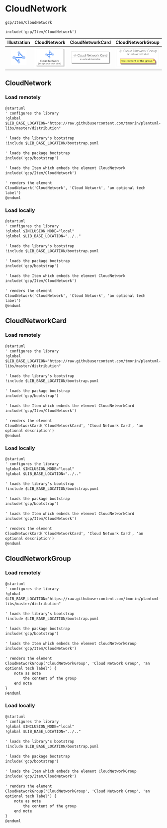 # CloudNetwork


```text
gcp/Item/CloudNetwork
```

```text
include('gcp/Item/CloudNetwork')
```



| Illustration | CloudNetwork | CloudNetworkCard | CloudNetworkGroup |
| :---: | :---: | :---: | :---: |
| ![illustration for Illustration](../../gcp/Item/CloudNetwork.png) | ![illustration for CloudNetwork](../../gcp/Item/CloudNetwork.Local.png) | ![illustration for CloudNetworkCard](../../gcp/Item/CloudNetworkCard.Local.png) | ![illustration for CloudNetworkGroup](../../gcp/Item/CloudNetworkGroup.Local.png) |




## CloudNetwork

### Load remotely
```plantuml
@startuml
' configures the library
!global $LIB_BASE_LOCATION="https://raw.githubusercontent.com/tmorin/plantuml-libs/master/distribution"

' loads the library's bootstrap
!include $LIB_BASE_LOCATION/bootstrap.puml

' loads the package bootstrap
include('gcp/bootstrap')

' loads the Item which embeds the element CloudNetwork
include('gcp/Item/CloudNetwork')

' renders the element
CloudNetwork('CloudNetwork', 'Cloud Network', 'an optional tech label')
@enduml
```

### Load locally
```plantuml
@startuml
' configures the library
!global $INCLUSION_MODE="local"
!global $LIB_BASE_LOCATION="../.."

' loads the library's bootstrap
!include $LIB_BASE_LOCATION/bootstrap.puml

' loads the package bootstrap
include('gcp/bootstrap')

' loads the Item which embeds the element CloudNetwork
include('gcp/Item/CloudNetwork')

' renders the element
CloudNetwork('CloudNetwork', 'Cloud Network', 'an optional tech label')
@enduml
```

## CloudNetworkCard

### Load remotely
```plantuml
@startuml
' configures the library
!global $LIB_BASE_LOCATION="https://raw.githubusercontent.com/tmorin/plantuml-libs/master/distribution"

' loads the library's bootstrap
!include $LIB_BASE_LOCATION/bootstrap.puml

' loads the package bootstrap
include('gcp/bootstrap')

' loads the Item which embeds the element CloudNetworkCard
include('gcp/Item/CloudNetwork')

' renders the element
CloudNetworkCard('CloudNetworkCard', 'Cloud Network Card', 'an optional description')
@enduml
```

### Load locally
```plantuml
@startuml
' configures the library
!global $INCLUSION_MODE="local"
!global $LIB_BASE_LOCATION="../.."

' loads the library's bootstrap
!include $LIB_BASE_LOCATION/bootstrap.puml

' loads the package bootstrap
include('gcp/bootstrap')

' loads the Item which embeds the element CloudNetworkCard
include('gcp/Item/CloudNetwork')

' renders the element
CloudNetworkCard('CloudNetworkCard', 'Cloud Network Card', 'an optional description')
@enduml
```

## CloudNetworkGroup

### Load remotely
```plantuml
@startuml
' configures the library
!global $LIB_BASE_LOCATION="https://raw.githubusercontent.com/tmorin/plantuml-libs/master/distribution"

' loads the library's bootstrap
!include $LIB_BASE_LOCATION/bootstrap.puml

' loads the package bootstrap
include('gcp/bootstrap')

' loads the Item which embeds the element CloudNetworkGroup
include('gcp/Item/CloudNetwork')

' renders the element
CloudNetworkGroup('CloudNetworkGroup', 'Cloud Network Group', 'an optional tech label') {
    note as note
        the content of the group
    end note
}
@enduml
```

### Load locally
```plantuml
@startuml
' configures the library
!global $INCLUSION_MODE="local"
!global $LIB_BASE_LOCATION="../.."

' loads the library's bootstrap
!include $LIB_BASE_LOCATION/bootstrap.puml

' loads the package bootstrap
include('gcp/bootstrap')

' loads the Item which embeds the element CloudNetworkGroup
include('gcp/Item/CloudNetwork')

' renders the element
CloudNetworkGroup('CloudNetworkGroup', 'Cloud Network Group', 'an optional tech label') {
    note as note
        the content of the group
    end note
}
@enduml
```

